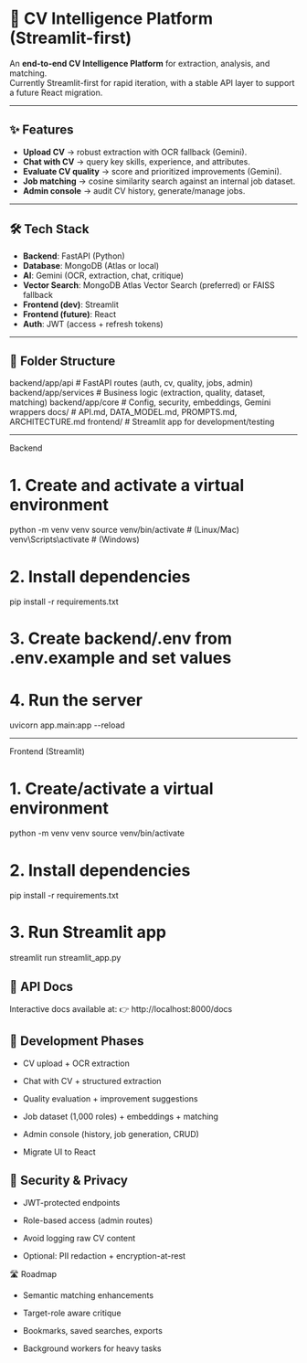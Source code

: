 # 📄 CV Intelligence Platform (Streamlit-first)

An **end-to-end CV Intelligence Platform** for extraction, analysis, and matching.  
Currently Streamlit-first for rapid iteration, with a stable API layer to support a future React migration.

---

## ✨ Features

- **Upload CV** → robust extraction with OCR fallback (Gemini).  
- **Chat with CV** → query key skills, experience, and attributes.  
- **Evaluate CV quality** → score and prioritized improvements (Gemini).  
- **Job matching** → cosine similarity search against an internal job dataset.  
- **Admin console** → audit CV history, generate/manage jobs.  

---

## 🛠️ Tech Stack

- **Backend**: FastAPI (Python)  
- **Database**: MongoDB (Atlas or local)  
- **AI**: Gemini (OCR, extraction, chat, critique)  
- **Vector Search**: MongoDB Atlas Vector Search (preferred) or FAISS fallback  
- **Frontend (dev)**: Streamlit  
- **Frontend (future)**: React  
- **Auth**: JWT (access + refresh tokens)  

---

## 📂 Folder Structure

backend/app/api       # FastAPI routes (auth, cv, quality, jobs, admin)
backend/app/services  # Business logic (extraction, quality, dataset, matching)
backend/app/core      # Config, security, embeddings, Gemini wrappers
docs/                 # API.md, DATA_MODEL.md, PROMPTS.md, ARCHITECTURE.md
frontend/             # Streamlit app for development/testing

---

Backend

# 1. Create and activate a virtual environment
python -m venv venv
source venv/bin/activate  # (Linux/Mac)
venv\Scripts\activate     # (Windows)

# 2. Install dependencies
pip install -r requirements.txt

# 3. Create backend/.env from .env.example and set values

# 4. Run the server
uvicorn app.main:app --reload  

----

Frontend (Streamlit)
# 1. Create/activate a virtual environment
python -m venv venv
source venv/bin/activate

# 2. Install dependencies
pip install -r requirements.txt

# 3. Run Streamlit app
streamlit run streamlit_app.py


## 📖 API Docs

Interactive docs available at:
👉 http://localhost:8000/docs

## 🧭 Development Phases

- CV upload + OCR extraction

- Chat with CV + structured extraction

- Quality evaluation + improvement suggestions

- Job dataset (1,000 roles) + embeddings + matching

- Admin console (history, job generation, CRUD)

- Migrate UI to React

## 🔐 Security & Privacy

- JWT-protected endpoints

- Role-based access (admin routes)

- Avoid logging raw CV content

- Optional: PII redaction + encryption-at-rest

🛣️ Roadmap

- Semantic matching enhancements

- Target-role aware critique

- Bookmarks, saved searches, exports

- Background workers for heavy tasks